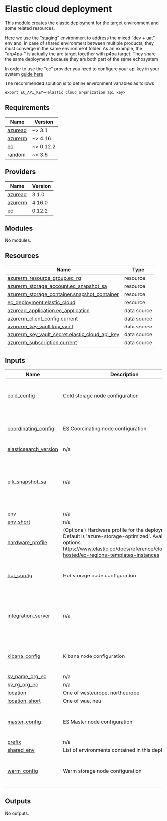 # Elastic cloud deployment

This module creates the elastic deployment for the target environment and some related resources.

Here we use the "staging" environment to address the mixed "dev + uat" env and, in case of shared environment between multiple products, 
they must converge in the same environment folder. As an example, the "arp4pa-<env>" is actually the arc target together with p4pa target. 
They share the same deployment because they are both part of the same echosystem

In order to use the "ec" provider you need to configure your api key in your system [guide here](https://registry.terraform.io/providers/elastic/ec/latest/docs#api-key-authentication-recommended)

The recommended solution is to define environment variables as follows
```commandline
export EC_API_KEY=<elastic cloud organization api key>
```

<!-- markdownlint-disable -->
<!-- BEGIN_TF_DOCS -->
## Requirements

| Name | Version |
|------|---------|
| <a name="requirement_azuread"></a> [azuread](#requirement\_azuread) | ~> 3.1 |
| <a name="requirement_azurerm"></a> [azurerm](#requirement\_azurerm) | ~> 4.16 |
| <a name="requirement_ec"></a> [ec](#requirement\_ec) | ~> 0.12.2 |
| <a name="requirement_random"></a> [random](#requirement\_random) | ~> 3.6 |

## Providers

| Name | Version |
|------|---------|
| <a name="provider_azuread"></a> [azuread](#provider\_azuread) | 3.1.0 |
| <a name="provider_azurerm"></a> [azurerm](#provider\_azurerm) | 4.16.0 |
| <a name="provider_ec"></a> [ec](#provider\_ec) | 0.12.2 |

## Modules

No modules.

## Resources

| Name | Type |
|------|------|
| [azurerm_resource_group.ec_rg](https://registry.terraform.io/providers/hashicorp/azurerm/latest/docs/resources/resource_group) | resource |
| [azurerm_storage_account.ec_snapshot_sa](https://registry.terraform.io/providers/hashicorp/azurerm/latest/docs/resources/storage_account) | resource |
| [azurerm_storage_container.snapshot_container](https://registry.terraform.io/providers/hashicorp/azurerm/latest/docs/resources/storage_container) | resource |
| [ec_deployment.elastic_cloud](https://registry.terraform.io/providers/elastic/ec/latest/docs/resources/deployment) | resource |
| [azuread_application.ec_application](https://registry.terraform.io/providers/hashicorp/azuread/latest/docs/data-sources/application) | data source |
| [azurerm_client_config.current](https://registry.terraform.io/providers/hashicorp/azurerm/latest/docs/data-sources/client_config) | data source |
| [azurerm_key_vault.key_vault](https://registry.terraform.io/providers/hashicorp/azurerm/latest/docs/data-sources/key_vault) | data source |
| [azurerm_key_vault_secret.elastic_cloud_api_key](https://registry.terraform.io/providers/hashicorp/azurerm/latest/docs/data-sources/key_vault_secret) | data source |
| [azurerm_subscription.current](https://registry.terraform.io/providers/hashicorp/azurerm/latest/docs/data-sources/subscription) | data source |

## Inputs

| Name | Description | Type | Default | Required |
|------|-------------|------|---------|:--------:|
| <a name="input_cold_config"></a> [cold\_config](#input\_cold\_config) | Cold storage node configuration | <pre>object({<br/>    size       = string<br/>    zone_count = number<br/>  })</pre> | n/a | yes |
| <a name="input_coordinating_config"></a> [coordinating\_config](#input\_coordinating\_config) | ES Coordinating node configuration | <pre>object({<br/>    size       = string<br/>    zone_count = number<br/>  })</pre> | n/a | yes |
| <a name="input_elasticsearch_version"></a> [elasticsearch\_version](#input\_elasticsearch\_version) | n/a | `string` | n/a | yes |
| <a name="input_elk_snapshot_sa"></a> [elk\_snapshot\_sa](#input\_elk\_snapshot\_sa) | n/a | <pre>object({<br/>    blob_delete_retention_days = number<br/>    backup_enabled             = bool<br/>    blob_versioning_enabled    = bool<br/>    advanced_threat_protection = bool<br/>    replication_type           = optional(string, "LRS")<br/>  })</pre> | <pre>{<br/>  "advanced_threat_protection": true,<br/>  "backup_enabled": true,<br/>  "blob_delete_retention_days": 30,<br/>  "blob_versioning_enabled": true,<br/>  "replication_type": "GZRS"<br/>}</pre> | no |
| <a name="input_env"></a> [env](#input\_env) | n/a | `string` | n/a | yes |
| <a name="input_env_short"></a> [env\_short](#input\_env\_short) | n/a | `string` | n/a | yes |
| <a name="input_hardware_profile"></a> [hardware\_profile](#input\_hardware\_profile) | (Optional) Hardware profile for the deployment. Default is 'azure-storage-optimized'. Available options: https://www.elastic.co/docs/reference/cloud/cloud-hosted/ec-regions-templates-instances | `string` | `"azure-storage-optimized"` | no |
| <a name="input_hot_config"></a> [hot\_config](#input\_hot\_config) | Hot storage node configuration | <pre>object({<br/>    size       = string<br/>    zone_count = number<br/>  })</pre> | n/a | yes |
| <a name="input_integration_server"></a> [integration\_server](#input\_integration\_server) | n/a | <pre>object({<br/>    size                  = string<br/>    zones                 = number<br/>    size_resource         = optional(string, "memory")<br/>    configuration_version = optional(string, "3")<br/>  })</pre> | n/a | yes |
| <a name="input_kibana_config"></a> [kibana\_config](#input\_kibana\_config) | Kibana node configuration | <pre>object({<br/>    size       = string<br/>    zone_count = number<br/>  })</pre> | n/a | yes |
| <a name="input_kv_name_org_ec"></a> [kv\_name\_org\_ec](#input\_kv\_name\_org\_ec) | n/a | `string` | n/a | yes |
| <a name="input_kv_rg_org_ec"></a> [kv\_rg\_org\_ec](#input\_kv\_rg\_org\_ec) | n/a | `string` | n/a | yes |
| <a name="input_location"></a> [location](#input\_location) | One of westeurope, northeurope | `string` | n/a | yes |
| <a name="input_location_short"></a> [location\_short](#input\_location\_short) | One of wue, neu | `string` | n/a | yes |
| <a name="input_master_config"></a> [master\_config](#input\_master\_config) | ES Master node configuration | <pre>object({<br/>    size       = string<br/>    zone_count = number<br/>  })</pre> | n/a | yes |
| <a name="input_prefix"></a> [prefix](#input\_prefix) | n/a | `string` | n/a | yes |
| <a name="input_shared_env"></a> [shared\_env](#input\_shared\_env) | List of environments contained in this deployment | `list(string)` | n/a | yes |
| <a name="input_warm_config"></a> [warm\_config](#input\_warm\_config) | Warm storage node configuration | <pre>object({<br/>    size       = string<br/>    zone_count = number<br/>  })</pre> | n/a | yes |

## Outputs

No outputs.
<!-- END_TF_DOCS -->
